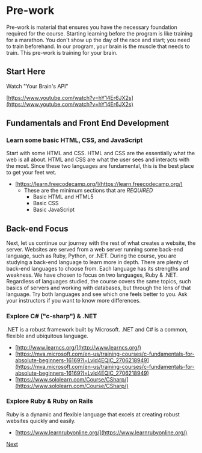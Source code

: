 # Pre-work

Pre-work is material that ensures you have the necessary foundation required for the course. Starting learning before the program is like training for a marathon. You don't show up the day of the race and start; you need to train beforehand. In our program, your brain is the muscle that needs to train. This pre-work is training for your brain.

## Start Here

Watch "Your Brain's API"

[https://www.youtube.com/watch?v=hY14Er6JX2s](https://www.youtube.com/watch?v=hY14Er6JX2s)

## Fundamentals and Front End Development

### Learn some basic HTML, CSS, and JavaScript

Start with some HTML and CSS. HTML and CSS are the essentially what the web is all about. HTML and CSS are what the user sees and interacts with the most. Since these two languages are fundamental, this is the best place to get your feet wet.

- [https://learn.freecodecamp.org/](https://learn.freecodecamp.org/)
  - These are the minimum sections that are _REQUIRED_
    - Basic HTML and HTML5
    - Basic CSS
    - Basic JavaScript

## Back-end Focus

Next, let us continue our journey with the rest of what creates a website, the server. Websites are served from a web server running some back-end language, such as Ruby, Python, or .NET. During the course, you are studying a back-end language to learn more in depth. There are plenty of back-end languages to choose from. Each language has its strengths and weakness. We have chosen to focus on two languages, Ruby & .NET. Regardless of languages studied, the course covers the same topics, such basics of servers and working with databases, but through the lens of that language. Try both languages and see which one feels better to you. Ask your instructors if you want to know more differences.

### Explore C\# \("c-sharp"\) & .NET

.NET is a robust framework built by Microsoft. .NET and C# is a common, flexible and ubiquitous language.

- [http://www.learncs.org/](http://www.learncs.org/)
- [https://mva.microsoft.com/en-us/training-courses/c-fundamentals-for-absolute-beginners-16169?l=Lvld4EQIC_2706218949](https://mva.microsoft.com/en-us/training-courses/c-fundamentals-for-absolute-beginners-16169?l=Lvld4EQIC_2706218949)
- [https://www.sololearn.com/Course/CSharp/](https://www.sololearn.com/Course/CSharp/)

### Explore Ruby & Ruby on Rails

Ruby is a dynamic and flexible language that excels at creating robust websites quickly and easily.

- [https://www.learnrubyonline.org/](https://www.learnrubyonline.org/)

[Next](./10-wrap-up)
